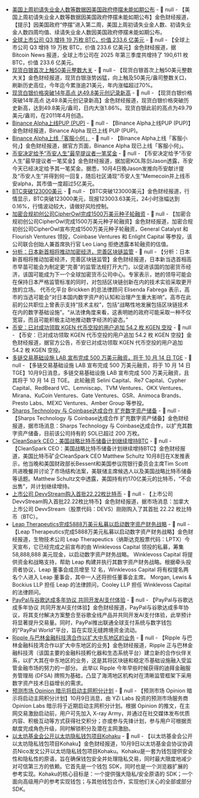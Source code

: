 - [美国上周初请失业金人数等数据因美国政府停摆未能如期公布]() - 📰 null - 【美国上周初请失业金人数等数据因美国政府停摆未能如期公布】金色财经报道，【提示】因美国政府“停摆”进入第二周，美国上周初请失业金人数、初请失业金人数四周均值、续请失业金人数因美国政府停摆未能如期公布。
- [全球上市公司 Q3 增持 19 万枚 BTC，价值 233.6 亿美元](https://x.com/BitcoinNewsCom/status/1976263374049783851) - 📰 null - 【全球上市公司 Q3 增持 19 万枚 BTC，价值 233.6 亿美元】金色财经报道，据 Bitcoin News 报道，全球上市公司在 2025 年第三季度共增持了 190,611 枚 BTC，价值 233.6 亿美元。
- [现货白银首次上触50美元整数大关]() - 📰 null - 【现货白银首次上触50美元整数大关】金色财经报道，现货白银涨势凶猛，向上触及50美元/盎司整数关口，刷新历史高位，今年迄今累涨逾21美元，年内涨幅超过70%。
- [现货白银价格突破14年高点 达49.8美元创记录新高]() - 📰 null - 【现货白银价格突破14年高点 达49.8美元创记录新高】金色财经报道，现货白银价格突破历史新高，达到49.8美元/盎司，日内大涨1.86%。现货白银此前的高点为49.79美元/盎司，在2011年4月创造。
- [Binance Alpha上线PUP (PUP)]() - 📰 null - 【Binance Alpha上线PUP (PUP)】金色财经报道，Binance Alpha 现已上线 PUP (PUP)。
- [Binance Alpha上线「客服小何」]() - 📰 null - 【Binance Alpha上线「客服小何」】金色财经报道，据官方页面，Binance Alpha 现已上线「客服小何」。
- [币安决定给予“币安人生”最早提议者一笔奖金](https://x.com/jason_chen998/status/1976250975817171424?t=CouNeOSDgN64GjBxaMqhug&s=09) - 📰 null - 【币安决定给予“币安人生”最早提议者一笔奖金】金色财经报道，据加密KOL陈剑Jason透露，币安今天已经决定给予其一笔奖金。据悉，10月4日晚Jason发推向币安献计提及“币安人生”并得到何一回复，随后社区涌现“币安人生”Memecoin并上线币安alpha，其市值一度超过5亿美元。
- [BTC突破123000美元]() - 📰 null - 【BTC突破123000美元】金色财经报道，行情显示，BTC突破123000美元，现报123003.63美元，24小时涨幅达到0.16%，行情波动较大，请做好风险控制。
- [加密合规初创公司CipherOwl完成1500万美元种子轮融资](https://fortune.com/crypto/2025/10/09/cipherowl-crypto-compliance-seed-round-general-catalyst-flourish-ventures/) - 📰 null - 【加密合规初创公司CipherOwl完成1500万美元种子轮融资】金色财经报道，加密合规初创公司CipherOwl宣布完成1500万美元种子轮融资，General Catalyst 和 Flourish Ventures 领投，Coinbase Ventures 和 Enlight Capital 等参投，该公司联合创始人兼首席执行官 Leo Liang 拒绝透露本轮融资的估值。
- [分析：日本新首相将推动加密经济，完善区块链监管](https://cointelegraph.com/news/japan-pm-boost-crypto-economy-refine-blockchain-regulations) - 📰 null - 【分析：日本新首相将推动加密经济，完善区块链监管】金色财经报道，日本新当选首相高市早苗可能会为制定更“完善”的监管法规打开大门，以促进该国的加密货币经济，该国可能成为下一个全球加密货币公司中心。专家表示，她的领导可能会在保持日本严格监管标准的同时，对包括区块链创新在内的技术实验采取更开放的立场。 
代币化平台 Brickken 的总法律顾问 Elisenda Fabrega 表示，高市的当选可能会“对日本国内数字资产的认知和治理产生重大影响”。高市在此前的公共职位上曾表示支持“技术主权”，包括“战略性地发展包括区块链技术在内的数字基础设施”。“从法律角度来看，这表明她的政府可能采取一种不仅宽容，而且可能积极主动地推动数字经济的姿态。”
- [币安：已对成功领取 KGEN 代币空投的用户追加 54.2 枚 KGEN 空投](https://x.com/BinanceWallet/status/1976250176030507215) - 📰 null - 【币安：已对成功领取 KGEN 代币空投的用户追加 54.2 枚 KGEN 空投】金色财经报道，据官方公告，币安已对成功领取 KGEN 代币空投的用户追加 54.2 枚 KGEN 空投。
- [多链交易基础设施 LAB 宣布完成 500 万美元融资，将于 10 月 14 日 TGE](https://x.com/LABtrade_/status/1976226336021545224) - 📰 null - 【多链交易基础设施 LAB 宣布完成 500 万美元融资，将于 10 月 14 日 TGE】10月9日消息，多链交易基础设施 LAB 宣布完成 500 万美元融资，且其将于 10 月 14 日 TGE。 
此轮融资 Selini Capital、Re7 Capital、Cypher Capital、RedBeard VC、Lemniscap、TVM Ventures、OKX Ventures、Mirana、KuCoin Ventures、Gate Ventures、GSR、Animoca Brands、Presto Labs、MEXC Ventures、Amber Group 等参投。
- [Sharps Technology 与 Coinbase达成合作 扩充数字资产储备](https://x.com/Cointelegraph/status/1976248989776224691) - 📰 null - 【Sharps Technology 与 Coinbase达成合作 扩充数字资产储备】金色财经报道，据市场消息：Sharps Technology 与 Coinbase达成合作，以扩充其数字资产储备，目前该公司持有的 SOL已超过 200 万枚。
- [CleanSpark CEO：美国战略比特币储备计划继续增持BTC](https://x.com/smatthewschultz/status/1975739775555453228) - 📰 null - 【CleanSpark CEO：美国战略比特币储备计划继续增持BTC】金色财经报道，美国比特币矿企CleanSpark CEO Matthew Schultz 10月8日在X发推表示，他当晚和美国财政部长Bessent和美国参议院银行委员会主席Tim Scott共进晚餐并讨论了市场结构法案，美联储主席候选人以及美国战略比特币储备等话题。Matthew Schultz文中透露，美国持有约170亿美元的比特币，“不会出售”，并计划继续增持。
- [上市公司 DevvStream购入首批22.22枚比特币](https://x.com/BTCtreasuries/status/1976243338769727953) - 📰 null - 【上市公司 DevvStream购入首批22.22枚比特币】金色财经报道，据市场消息：加拿大上市公司 DevvStream（股票代码：DEVS）刚刚购入了其首批 22.22 枚比特币（BTC）。
- [Leap Therapeutics完成5888万美元私募以启动数字资产财务战略](https://www.prnewswire.com/news-releases/leap-therapeutics-announces-closing-of-58-88-million-private-placement-in-cash-led-by-winklevoss-capital-to-initiate-a-digital-asset-treasury-strategy-302579240.html) - 📰 null - 【Leap Therapeutics完成5888万美元私募以启动数字资产财务战略】金色财经报道，生物技术公司 Leap Therapeutics（纳斯达克股票代码：LPTX）今天宣布，它已经完成之前宣布的由 Winklevoss Capital 领投的私募，筹集 58,888,888 美元现金，以启动数字资产财务战略。 
Winklevoss Capital 将提供资金和战略支持，帮助 Leap 构建并执行其数字资产财务战略。根据牵头投资者协议，Leap 董事会成员增至 12 名，Winklevoss Capital 将有权提名两名个人进入 Leap 董事会，其中一人还将担任董事会主席。 Morgan, Lewis & Bockius LLP 担任 Leap 的法律顾问，Cooley LLP 担任 Winklevoss Capital 的法律顾问。
- [PayPal与谷歌达成多年协议 共同开发AI支付体验]() - 📰 null - 【PayPal与谷歌达成多年协议 共同开发AI支付体验】金色财经报道，PayPal与谷歌达成多年协议，将其支付解决方案整合至谷歌全线产品并共同开发AI支付体验，此举预计将显著提升交易量。同时，PayPal推出联通全球支付系统与数字钱包的"PayPal World"平台，旨在实现无缝跨境资金流动。
- [Ripple 与巴林金融科技湾合作以扩大中东地区的业务](https://www.coindesk.com/markets/2025/10/09/ripple-expands-into-bahrain-in-boost-for-rlusd?utm_source=twitter&utm_term=organic&utm_campaign=coindesk_main&utm_content=editorial&utm_medium=social) - 📰 null - 【Ripple 与巴林金融科技湾合作以扩大中东地区的业务】金色财经报道，Ripple 正与巴林金融科技湾（该国主要的金融科技孵化器和生态系统平台）建立新的合作伙伴关系，以扩大其在中东地区的业务，这是其将区块链和稳定币基础设施融入受监管金融市场的努力的一部分。 
此举以 Ripple 今年早些时候获得的迪拜金融服务管理局 (DFSA) 牌照为基础，凸显了海湾地区机构对在清晰监管框架下采用数字资产技术日益增长的需求。
- [预测市场 Opinion 暗示将启动主网积分计划](https://x.com/opinionlabsxyz/status/1975828826195443730?s=46&t=lUsqsVIGdhNN-5sqHS-dFQ) - 📰 null - 【预测市场 Opinion 暗示将启动主网积分计划】10月9日消息，由 YZi Labs 投资的预测市场服务商 Opinion Labs 暗示将于近期启动主网积分计划。根据 Opinion 的推文，在主网交易激励启动前，用户可先加入 X-ray Army，并通过在社交媒体发布优质内容、积极互动等方式获得社交积分；亦或参与先锋计划，参与用户可根据贡献度完成角色升级，同时解锁积分及潜在主网激励。
- [以太坊基金会公开以太坊隐私钱包项目Kohaku](https://x.com/ncsgy/status/1976200237929881848) - 📰 null - 【以太坊基金会公开以太坊隐私钱包项目Kohaku】金色财经报道，10月9日以太坊基金会协议协调员Nico发文公开以太坊隐私钱包项目Kohaku。Kohaku是一套为钱包提供安全性和隐私性的原语，旨在确保钱包安全并处理隐私交易，同时最大限度地减少对可信第三方的依赖。它首先是一个钱包 SDK，同时也是一个浏览器扩展的参考实现。Kohaku的核心目标是：一个提供强大隐私/安全原语的 SDK；一个面向高级用户的参考实现钱包；与其他钱包合作，实现他们关心的全部或部分 SDK。
